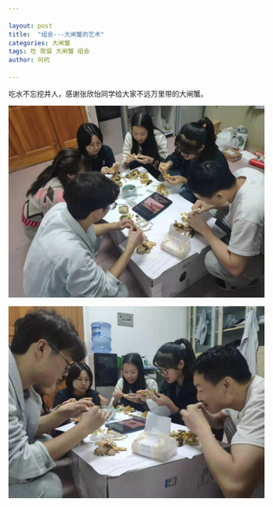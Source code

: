 ```yaml
---

layout: post
title:  "组会---大闸蟹的艺术"
categories: 大闸蟹
tags: 吃 聚餐 大闸蟹 组会
author: 何杭

---
```


吃水不忘挖井人，感谢张欣怡同学给大家不远万里带的大闸蟹。


![图片1](/img/picture01.jpg)

![图片2](/img/picture02.jpg)


